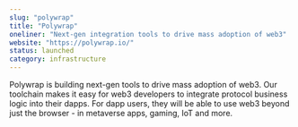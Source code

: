 ```yaml
---
slug: "polywrap"
title: "Polywrap"
oneliner: "Next-gen integration tools to drive mass adoption of web3"
website: "https://polywrap.io/"
status: launched
category: infrastructure
---
```


Polywrap is building next-gen tools to drive mass adoption of web3.  Our toolchain makes it easy for web3 developers to integrate protocol business logic into their dapps.  For dapp users, they will be able to use web3 beyond just the browser - in metaverse apps, gaming, IoT and more.  
